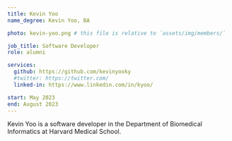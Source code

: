 ```yaml
---
title: Kevin Yoo
name_degree: Kevin Yoo, BA

photo: kevin-yoo.png # this file is relative to `assets/img/members/`

job_title: Software Developer
role: alumni

services:
  github: https://github.com/kevinyooky
  #twitter: https://twitter.com/
  linked-in: https://www.linkedin.com/in/kyoo/

start: May 2023
end: August 2023
---
```


Kevin Yoo is a software developer in the Department of Biomedical Informatics at Harvard Medical School.

